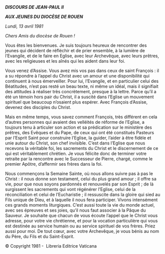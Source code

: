 ***DISCOURS DE JEAN-PAUL II***

***AUX JEUNES DU DIOCÈSE DE ROUEN***

*Lundi, 13 avril 1981*

*Chers Amis du diocèse de Rouen !*

Vous êtes les bienvenues. Je suis toujours heureux de rencontrer des jeunes qui décident de réfléchir et de prier ensemble, à la lumière de l’Evangile, et de le faire en Eglise, avec leur Archevêque, avec leurs prêtres, avec les religieuses et les aînés qui les aident dans leur foi.

Vous venez d’Assise. Vous avez mis vos pas dans ceux de saint François : il a su répondre à l’appel du Christ avec un amour et une disponibilité qui continuent à nous émerveiller. Pour lui, l’Evangile, et en particulier celui des Béatitudes, n’est pas resté un beau texte, ni même un idéal, mais il signifiait des attitudes à réaliser très concrètement, presque à la lettre. Parce qu’il a été un témoin hors pair du Christ, il a suscité dans l’Eglise un mouvement spirituel que beaucoup n’osaient plus espérer. Avec François d’Assise, devenez des disciples du Christ.

Mais en même temps, vous savez comment François, très différent en cela d’autres personnes qui avaient des velléités de réforme de l’Eglise, a toujours tenu à articuler son action et sa prédication sur le ministère des prêtres, des Evêques et du Pape, de ceux qui ont été constitués Pasteurs par l’Esprit Saint pour construire l’Eglise, la guider, l’aider à être fidèle et unie autour du Christ, son chef invisible. C’est dans l’Eglise que nous recevons la véritable foi, les sacrements du Christ et le discernement de ce qui est véritablement chrétien. Je vous félicite donc de terminer votre retraite par la rencontre avec le Successeur de Pierre, chargé, comme le premier Apôtre, d’affermir ses frères dans la foi.

Nous commençons la Semaine Sainte, où nous allons suivre pas à pas le Christ : il nous donne son testament, celui du plus grand amour ; il offre sa vie, pour que nous soyons pardonnés et renouvelés par son Esprit ; de là surgissent les sacrements qui vont régénérer l’Eglise, celui de la réconciliation et celui de l’Eucharistie ; il ressuscite dans la gloire qui sied au Fils unique de Dieu, et à laquelle il nous fera participer. Vivons intensément ces grands moments liturgiques. C’est aussi toute la vie du monde actuel, avec ses épreuves et ses joies, qu’il nous faut associer à la Pâque du Sauveur. Je souhaite que chacun de vous écoute l’appel que le Christ vous adresse, pour votre vie chrétienne, et pour la vocation particulière qui vous est destinée au service humain ou au service spirituel de vos frères. Priez aussi pour moi. De tout cœur, avec votre Archevêque, je vous bénis au nom du Père, du Fils et du Saint-Esprit.

© Copyright 1981 -  Libreria Editrice Vaticana